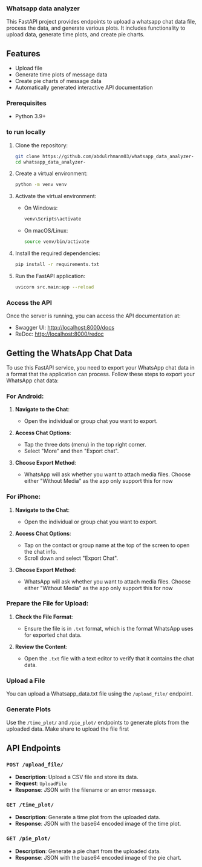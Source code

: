 ### Whatsapp data analyzer


This FastAPI project provides endpoints to upload a whatsapp chat data file, process the data, and generate various plots. It includes functionality to upload data, generate time plots, and create pie charts.
 

## Features

- Upload file
- Generate time plots of message data
- Create pie charts of message data
- Automatically generated interactive API documentation


### Prerequisites

- Python 3.9+

### to run locally

1. Clone the repository:

    ```bash
    git clone https://github.com/abdulrhmanm03/whatsapp_data_analyzer-
    cd whatsapp_data_analyzer-
    ```

2. Create a virtual environment:

    ```bash
    python -m venv venv
    ```

3. Activate the virtual environment:

    - On Windows:

      ```bash
      venv\Scripts\activate
      ```

    - On macOS/Linux:

      ```bash
      source venv/bin/activate
      ```

4. Install the required dependencies:

    ```bash
    pip install -r requirements.txt
    ```

5. Run the FastAPI application:

    ```bash
    uvicorn src.main:app --reload
    ```


### Access the API

Once the server is running, you can access the API documentation at:
- Swagger UI: [http://localhost:8000/docs](http://localhost:8000/docs)
- ReDoc: [http://localhost:8000/redoc](http://localhost:8000/redoc)

## Getting the WhatsApp Chat Data

To use this FastAPI service, you need to export your WhatsApp chat data in a format that the application can process. Follow these steps to export your WhatsApp chat data:

### For Android:

1. **Navigate to the Chat**:
   - Open the individual or group chat you want to export.

2. **Access Chat Options**:
   - Tap the three dots (menu) in the top right corner.
   - Select "More" and then "Export chat".

3. **Choose Export Method**:
   - WhatsApp will ask whether you want to attach media files. Choose either "Without Media" as the app only support this for now

### For iPhone:

1. **Navigate to the Chat**:
   - Open the individual or group chat you want to export.

2. **Access Chat Options**:
   - Tap on the contact or group name at the top of the screen to open the chat info.
   - Scroll down and select "Export Chat".

3. **Choose Export Method**:
   - WhatsApp will ask whether you want to attach media files. Choose either "Without Media" as the app only support this for now

### Prepare the File for Upload:

1. **Check the File Format**:
   - Ensure the file is in `.txt` format, which is the format WhatsApp uses for exported chat data.

2. **Review the Content**:
   - Open the `.txt` file with a text editor to verify that it contains the chat data.




### Upload a File

You can upload a Whatsapp_data.txt file using the `/upload_file/` endpoint.

### Generate Plots

Use the `/time_plot/` and `/pie_plot/` endpoints to generate plots from the uploaded data.
Make share to upload the file first

## API Endpoints

### `POST /upload_file/`

- **Description**: Upload a CSV file and store its data.
- **Request**: `UploadFile`
- **Response**: JSON with the filename or an error message.

### `GET /time_plot/`

- **Description**: Generate a time plot from the uploaded data.
- **Response**: JSON with the base64 encoded image of the time plot.

### `GET /pie_plot/`

- **Description**: Generate a pie chart from the uploaded data.
- **Response**: JSON with the base64 encoded image of the pie chart.



